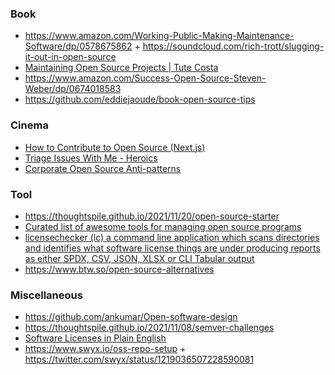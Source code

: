 ### Book

- https://www.amazon.com/Working-Public-Making-Maintenance-Software/dp/0578675862 + https://soundcloud.com/rich-trott/slugging-it-out-in-open-source
- [Maintaining Open Source Projects | Tute Costa](https://app.gumroad.com/d/7fe307cd93ad578c9f8ed523e580405e)
- https://www.amazon.com/Success-Open-Source-Steven-Weber/dp/0674018583
- https://github.com/eddiejaoude/book-open-source-tips

### Cinema

- [How to Contribute to Open Source (Next.js)](https://twitter.com/leeerob/status/1482519857195274242)
- [Triage Issues With Me - Heroics](https://www.youtube.com/playlist?list=PLg03g-T-woiDCY1m4PdMh2Vv2eftDdVZP)
- [Corporate Open Source Anti-patterns](https://youtu.be/Pm8P4oCIY3g)

### Tool

- https://thoughtspile.github.io/2021/11/20/open-source-starter
- [Curated list of awesome tools for managing open source programs](https://github.com/todogroup/awesome-ospo)
- [licensechecker (lc) a command line application which scans directories and identifies what software license things are under producing reports as either SPDX, CSV, JSON, XLSX or CLI Tabular output](https://github.com/boyter/lc)
- https://www.btw.so/open-source-alternatives

### Miscellaneous

- https://github.com/ankumar/Open-software-design
- https://thoughtspile.github.io/2021/11/08/semver-challenges
- [Software Licenses in Plain English](https://tldrlegal.com)
- https://www.swyx.io/oss-repo-setup + https://twitter.com/swyx/status/1219036507228590081